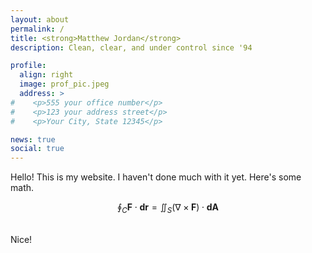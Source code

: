 ```yaml
---
layout: about
permalink: /
title: <strong>Matthew Jordan</strong>
description: Clean, clear, and under control since '94

profile:
  align: right
  image: prof_pic.jpeg
  address: >
#    <p>555 your office number</p>
#    <p>123 your address street</p>
#    <p>Your City, State 12345</p>

news: true
social: true
---
```


Hello! This is my website. I haven't done much with it yet. Here's some math.

$$\displaystyle\oint_C \mathbf{F}\cdot \mathbf{dr} = \iint_S (\nabla \times \mathbf{F}) \cdot \mathbf{dA}$$

<br>
Nice!
